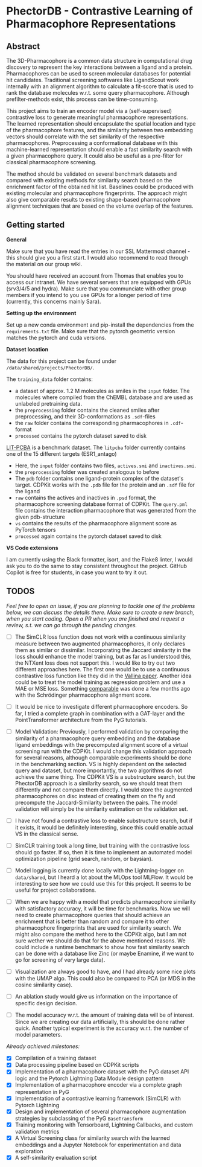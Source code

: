 # PhectorDB - Contrastive Learning of Pharmacophore Representations

## Abstract

The 3D-Pharmacophore is a common data structure in computational drug discovery to represent the key interactions between a ligand and a protein. Pharmacophores can be used to screen molecular databases for potential hit candidates. Traditional screening softwares like LigandScout work internally with an alignment algorithm to calculate a fit-score that is used to rank the database molecules w.r.t. some query pharmacophore. Although prefilter-methods exist, this process can be time-consuming.

This project aims to train an encoder model via a (self-supervised) contrastive loss to generate meaningful pharmacophore representations. The learned representation should encapsulate the spatial location and type of the pharmacophore features, and the similarity between two embedding vectors should correlate with the set similarity of the respective pharmacophores. Preprocessing a conformational database with this machine-learned representation should enable a fast similarity search with a given pharmacophore query. It could also be useful as a pre-filter for classical pharmacophore screening.

The method should be validated on several benchmark datasets and compared with existing methods for similarity search based on the enrichment factor of the obtained hit list. Baselines could be produced with existing molecular and pharmacophore fingerprints. The approach might also give comparable results to existing shape-based pharmacophore alignment techniques that are based on the volume overlap of the features.

## Getting started

**General**

Make sure that you have read the entries in our SSL Mattermost channel - this should give you a first start. I would also recommend to read through the material on our group wiki. 

You should have received an account from Thomas that enables you to access our intranet. We have several servers that are equipped with GPUs (srv3/4/5 and hydra). Make sure that you communciate with other group members if you intend to you use GPUs for a longer period of time (currently, this concerns mainly Sara). 

**Setting up the environment**

Set up a new conda environment and pip-install the dependencies from the `requirements.txt` file. Make sure that the pytorch geometric version matches the pytorch and cuda versions. 

**Dataset location**

The data for this project can be found under `/data/shared/projects/PhectorDB/`.

The `training_data` folder contains:
- a dataset of approx. 1.2 M molecules as smiles  in the `input` folder. The molecules where compiled from the ChEMBL database and are used as unlabeled pretraining data. 
- the `preprocessing` folder contains the cleaned smiles after preprocessing, and their 3D-conformations as `.sdf`-files
- the `raw` folder contains the corresponding pharmacophores in `.cdf`-format
- `processed` contains the pytorch dataset saved to disk

[LIT-PCBA](https://drugdesign.unistra.fr/LIT-PCBA/) is a benchmark dataset. The `litpcba` folder currently contains one of the 15 different targets (ESR1_antago)
- Here, the `input` folder contains two files, `actives.smi` and `inactives.smi`.
- the `preprocessing` folder was created analogous to before
- The `pdb` folder contains one ligand-protein complex of the dataset's target. CDPKit works with the `.pdb` file for the protein and an `.sdf` file for the ligand
- `raw` contains the actives and inactives in `.psd` format, the pharmacophore screening database format of CDPKit. The `query.pml` file contains the interaction pharmacophore that was generated from the given pdb-structure
- `vs` contains the results of the pharmacophore alignment score as PyTorch tensors
- `processed` again contains the pytorch dataset saved to disk

**VS Code extensions**

I am currently using the Black formatter, isort, and the Flake8 linter, I would ask you to do the same to stay consistent throughout the project. GitHub Copilot is free for students, in case you want to try it out.

## TODOS

*Feel free to open an issue, if you are planning to tackle one of the problems below, we can discuss the details there. Make sure to create a new branch, when you start coding. Open a PR when you are finished and request a review, s.t. we can go through the pending changes.*

- [ ] The SimCLR loss function does not work with a continuous similarity measure between two augmented pharmacophores, it only declares them as similar or dissimilar. Incorporating the Jaccard similarity in the loss should enhance the model training, but as far as I understood this, the NTXent loss does not support this. I would like to try out two different approaches here. The first one would be to use a continuous contrastive loss function like they did in the [Vallina paper](https://arxiv.org/abs/2103.06638). Another idea could be to treat the model training as regression problem and use a MAE or MSE loss. Something [comparable](https://www.biorxiv.org/content/10.1101/2023.11.17.567506v1.full.pdf) was done a few months ago with the Schrödinger pharmacophore alignment score.

- [ ] It would be nice to investigate different pharmacophore encoders. So far, I tried a complete graph in combination with a GAT-layer and the PointTransformer architecture from the PyG tutorials. 

- [ ] Model Validation: Previously, I performed validation by comparing the similarity of a pharmacophore query embedding and the database ligand embeddings with the precomputed alignment score of a virtual screening run with the CDPKit. I would change this validation approach for several reasons, although comparable experiments should be done in the benchmarking section. VS is highly dependent on the selected query and dataset, but more importantly, the two algorithms do not achieve the same thing. The CDPKit VS is a substructure search, but the PhectorDB approach is a similarity search, so we should treat them differently and not compare them directly. I would store the augmented pharmacophores on disc instead of creating them on the fly and precompute the Jaccard-Similarity between the pairs. The model validation will simply be the similarity estimation on the validation set.

- [ ] I have not found a contrastive loss to enable substructure search, but if it exists, it would be definitely interesting, since this could enable actual VS in the classical sense. 

- [ ] SimCLR training took a long time, but training with the contrastive loss should go faster. If so, then it is time to implement an automated model optimization pipeline (grid search, random, or baysian).

- [ ] Model logging is currently done locally with the Lightning-logger on `data/shared`, but I heard a lot about the MLOps tool MLFlow. It would be interesting to see how we could use this for this project. It seems to be useful for project collaborations.

- [ ] When we are happy with a model that predicts pharmacophore similarity with satisfactory accuracy, it will be time for benchmarks. Now we will need to create pharmacophore queries that should achieve an enrichment that is better than random and compare it to other pharmacophore fingerprints that are used for similarity search. We might also compare the method here to the CDPKit algo, but I am not sure wether we should do that for the above mentioned reasons. We could include a runtime benchmark to show how fast similarity search can be done with a database like Zinc (or maybe Enamine, if we want to go for screening of very large data).

- [ ] Visualization are always good to have, and I had already some nice plots with the UMAP algo. This could also be compared to PCA (or MDS in the cosine similarity case).

- [ ] An ablation study would give us information on the importance of specific design decision. 

- [ ] The model accuracy w.r.t. the amount of training data will be of interest. Since we are creating our data artificially, this should be done rather quick. Another typical experiment is the accuracy w.r.t. the number of model parameters.

*Already achieved milestones:*

- [x] Compilation of a training dataset 
- [x] Data processing pipeline based on CDPKit scripts
- [x] Implementation of a pharmacophore dataset with the PyG dataset API logic and the Pytorch Lightning Data Module design pattern
- [x] Implementation of a pharmacophore encoder via a complete graph representation in PyG
- [x] Implementation of a contrastive learning framework (SimCLR) with Pytorch Lightning
- [x] Design and implementation of several pharmacophore augmentation strategies by subclassing of the PyG `BaseTransform`
- [x] Training monitoring with Tensorboard, Lightning Callbacks, and custom validation metrics
- [x] A Virtual Screening class for similarity search with the learned embeddings and a Jupyter Notebook for experimentation and data exploration
- [x] A self-similarity evaluation script